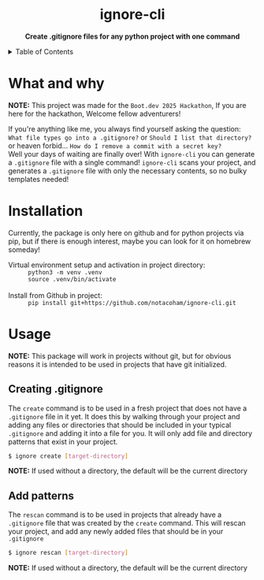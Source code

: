 <h1 align='center'>ignore-cli</h1>

<p align="center">
    <b>Create .gitignore files for any python project with one command</b>
</p>

<details>
<summary>Table of Contents</summary>
<br>

- [What and why](#what-and-why)
- [Installation](#installation)
- [Usage](#usage)

</details>

# What and why

**NOTE:** This project was made for the `Boot.dev 2025 Hackathon`, If you are here for the hackathon, Welcome fellow adventurers!

If you're anything like me, you always find yourself asking the question:
`What file types go into a .gitignore?`
or
`Should I list that directory?`
or heaven forbid...
`How do I remove a commit with a secret key?`
<br>
Well your days of waiting are finally over! With `ignore-cli` you can generate a `.gitignore` file with a single command! `ignore-cli` scans your project, and generates a `.gitignore` file with only the necessary contents, so no bulky templates needed!

# Installation

Currently, the package is only here on github and for python projects via pip, but if there is enough interest, maybe you can look for it on homebrew someday!

<dl>
    <dt>Virtual environment setup and activation in project directory:</dt>
    <dd><code>python3 -m venv .venv</code></dd>
    <dd><code>source .venv/bin/activate </code></dd>
    <br>
    <dt>Install from Github in project:</dt>
    <dd><code>pip install git+https://github.com/notacoham/ignore-cli.git</code></dd>
</dl>

# Usage

**NOTE:** This package will work in projects without git, but for obvious reasons it is intended to be used in projects that have git initialized.

## Creating .gitignore

The `create` command is to be used in a fresh project that does not have a `.gitignore` file in it yet. It does this by walking through your project and adding any files or directories that should be included in your typical `.gitignore` and adding it into a file for you. It will only add file and directory patterns that exist in your project.

```sh
$ ignore create [target-directory]
```

**NOTE:** If used without a directory, the default will be the current directory

## Add patterns

The `rescan` command is to be used in projects that already have a `.gitignore` file that was created by the `create` command. This will rescan your project, and add any newly added files that should be in your `.gitignore`

```sh
$ ignore rescan [target-directory] 
```

**NOTE:** If used without a directory, the default will be the current directory


